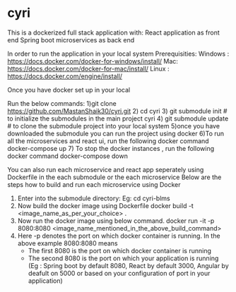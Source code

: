 # cyri
This is a dockerized full stack application with:
React application as front end
Spring boot microservices as back end

In order to run the application in your local system
Prerequisities:
Windows : https://docs.docker.com/docker-for-windows/install/
Mac: https://docs.docker.com/docker-for-mac/install/
Linux : https://docs.docker.com/engine/install/

Once you have docker set up in your local

Run the below commands:
1)git clone https://github.com/MastanShaik30/cyri.git
2) cd cyri
3) git submodule init # to initialize the submodules in the main project cyri
4) git submodule update # to clone the submodule project into your local system
5)once you have downloaded the submodule you can run the project using docker
6)To run all the microservices and react ui, run the following docker command
               docker-compose up
7) To stop the docker instances , run the following docker command
               docker-compose down
               
You can also run each microservice and react app seperately using Dockerfile in the each submodule or the each microservice
Below are the steps how to build and run each microservice using Docker

1) Enter into the submodule directory:
  Eg: cd cyri-blms
2) Now build the docker image using Dockerfile
    docker build -t <image_name_as_per_your_choice> .
3) Now run the docker image using below command.
    docker run -it -p 8080:8080 <image_name_mentioned_in_the_above_build_command>
4) Here -p denotes the port on which docker container is running. In the above example 8080:8080 means
   - The first 8080 is the port on which docker container is running
   - The second 8080 is the port on which your application is running (Eg : Spring boot by default 8080, React by default 3000, Angular       by deafult on 5000 or based on your configuration of port in your application)
   
   
 


